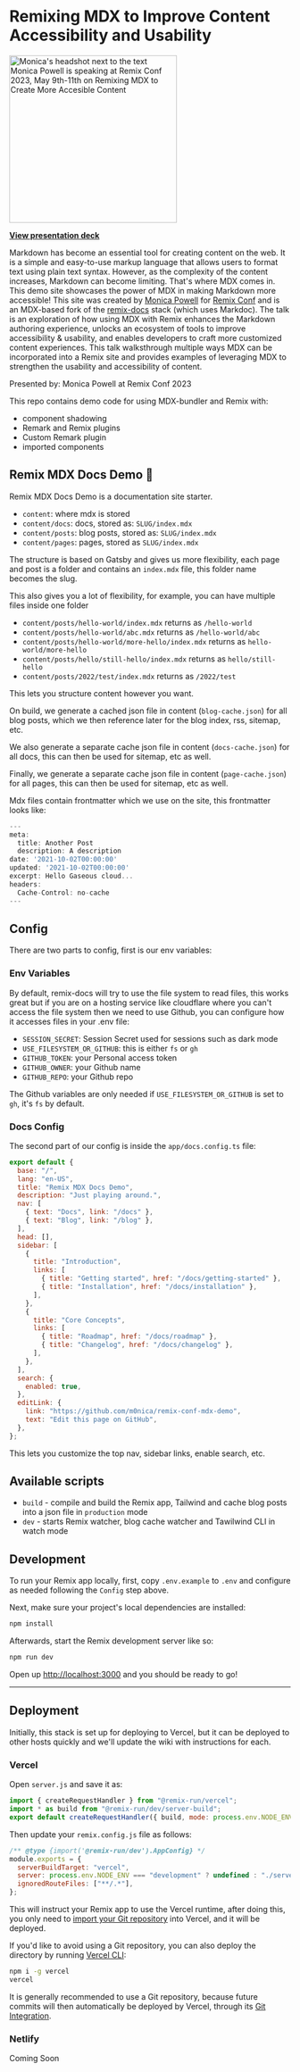 # Remixing MDX to Improve Content Accessibility and Usability

<img src="https://user-images.githubusercontent.com/6998954/236949872-7cf12d3b-45c8-449d-b787-df31ec6e146a.png" alt="Monica's headshot next to the text Monica Powell is speaking at Remix Conf 2023, May 9th-11th on Remixing MDX to Create More Accesible Content" width="300">

**[View presentation deck](https://slides.com/m0nica/remixmdx/)**

Markdown has become an essential tool for creating content on the web. It is a simple and easy-to-use markup language that allows users to format text using plain text syntax. However, as the complexity of the content increases, Markdown can become limiting. That's where MDX comes in. This demo site showcases the power of MDX in making Markdown more accessible! This site was created by [Monica Powell](https://aboutmonica.com) for [Remix Conf](https://remix.run/conf) and is an MDX-based fork of the [remix-docs](https://github.com/freekrai/remix-docs) stack (which uses Markdoc). The talk is an exploration of how using MDX with Remix enhances the Markdown authoring experience, unlocks an ecosystem of tools to improve accessibility & usability, and enables developers to craft more customized content experiences. This talk walksthrough multiple ways MDX can be incorporated into a Remix site and provides examples of leveraging MDX to strengthen the usability and accessibility of content.
 
Presented by: Monica Powell at Remix Conf 2023

This repo contains demo code for using MDX-bundler and Remix with:
- component shadowing
- Remark and Remix plugins
- Custom Remark plugin
- imported components 

## Remix MDX Docs Demo 📖

Remix MDX Docs Demo is a documentation site starter.

- `content`: where mdx is stored
- `content/docs`: docs, stored as: `SLUG/index.mdx`
- `content/posts`: blog posts, stored as: `SLUG/index.mdx`
- `content/pages`: pages, stored as `SLUG/index.mdx`

The structure is based on Gatsby and gives us more flexibility, each page and post is a folder and contains an `index.mdx` file, this folder name becomes the slug.

This also gives you a lot of flexibility, for example, you can have multiple files inside one folder

- `content/posts/hello-world/index.mdx` returns as `/hello-world`
- `content/posts/hello-world/abc.mdx` returns as `/hello-world/abc`
- `content/posts/hello-world/more-hello/index.mdx` returns as `hello-world/more-hello`
- `content/posts/hello/still-hello/index.mdx` returns as `hello/still-hello`
- `content/posts/2022/test/index.mdx` returns as `/2022/test`

This lets you structure content however you want.

On build, we generate a cached json file in content (`blog-cache.json`) for all blog posts, which we then reference later for the blog index, rss, sitemap, etc.

We also generate a separate cache json file in content (`docs-cache.json`) for all docs, this can then be used for sitemap, etc as well.

Finally, we generate a separate cache json file in content (`page-cache.json`) for all pages, this can then be used for sitemap, etc as well.

Mdx files contain frontmatter which we use on the site, this frontmatter looks like:

```jsx
---
meta:
  title: Another Post
  description: A description
date: '2021-10-02T00:00:00'
updated: '2021-10-02T00:00:00'
excerpt: Hello Gaseous cloud...
headers:
  Cache-Control: no-cache
---
```

## Config

There are two parts to config, first is our env variables:

### Env Variables

By default, remix-docs will try to use the file system to read files, this works great but if you are on a hosting service like cloudflare where you can't access the file system then we need to use Github, you can configure how it accesses files in your .env file:

- `SESSION_SECRET`: Session Secret used for sessions such as dark mode
- `USE_FILESYSTEM_OR_GITHUB`: this is either `fs` or `gh`
- `GITHUB_TOKEN`: your Personal access token
- `GITHUB_OWNER`: your Github name
- `GITHUB_REPO`: your Github repo

The Github variables are only needed if `USE_FILESYSTEM_OR_GITHUB` is set to `gh`, it's `fs` by default.

### Docs Config

The second part of our config is inside the `app/docs.config.ts` file:

```js
export default {
  base: "/",
  lang: "en-US",
  title: "Remix MDX Docs Demo",
  description: "Just playing around.",
  nav: [
    { text: "Docs", link: "/docs" },
    { text: "Blog", link: "/blog" },
  ],
  head: [],
  sidebar: [
    {
      title: "Introduction",
      links: [
        { title: "Getting started", href: "/docs/getting-started" },
        { title: "Installation", href: "/docs/installation" },
      ],
    },
    {
      title: "Core Concepts",
      links: [
        { title: "Roadmap", href: "/docs/roadmap" },
        { title: "Changelog", href: "/docs/changelog" },
      ],
    },
  ],
  search: {
    enabled: true,
  },
  editLink: {
    link: "https://github.com/m0nica/remix-conf-mdx-demo",
    text: "Edit this page on GitHub",
  },
};
```

This lets you customize the top nav, sidebar links, enable search, etc.

## Available scripts

- `build` - compile and build the Remix app, Tailwind and cache blog posts into a json file in `production` mode
- `dev` - starts Remix watcher, blog cache watcher and Tawilwind CLI in watch mode

## Development

To run your Remix app locally, first, copy `.env.example` to `.env` and configure as needed following the `Config` step above.

Next, make sure your project's local dependencies are installed:

```bash
npm install
```

Afterwards, start the Remix development server like so:

```bash
npm run dev
```

Open up [http://localhost:3000](http://localhost:3000) and you should be ready to go!

---

## Deployment

Initially, this stack is set up for deploying to Vercel, but it can be deployed to other hosts quickly and we'll update the wiki with instructions for each.

### Vercel

Open `server.js` and save it as:

```jsx
import { createRequestHandler } from "@remix-run/vercel";
import * as build from "@remix-run/dev/server-build";
export default createRequestHandler({ build, mode: process.env.NODE_ENV });
```

Then update your `remix.config.js` file as follows:

```jsx
/** @type {import('@remix-run/dev').AppConfig} */
module.exports = {
  serverBuildTarget: "vercel",
  server: process.env.NODE_ENV === "development" ? undefined : "./server.js",
  ignoredRouteFiles: ["**/.*"],
};
```

This will instruct your Remix app to use the Vercel runtime, after doing this, you only need to [import your Git repository](https://vercel.com/new) into Vercel, and it will be deployed.

If you'd like to avoid using a Git repository, you can also deploy the directory by running [Vercel CLI](https://vercel.com/cli):

```bash
npm i -g vercel
vercel
```

It is generally recommended to use a Git repository, because future commits will then automatically be deployed by Vercel, through its [Git Integration](https://vercel.com/docs/concepts/git).

### Netlify

Coming Soon
